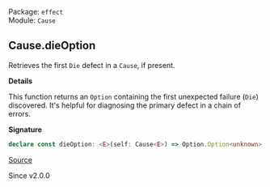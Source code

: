 Package: `effect`<br />
Module: `Cause`<br />

## Cause.dieOption

Retrieves the first `Die` defect in a `Cause`, if present.

**Details**

This function returns an `Option` containing the first unexpected failure
(`Die`) discovered. It's helpful for diagnosing the primary defect in a chain
of errors.

**Signature**

```ts
declare const dieOption: <E>(self: Cause<E>) => Option.Option<unknown>
```

[Source](https://github.com/Effect-TS/effect/tree/main/packages/effect/src/Cause.ts#L904)

Since v2.0.0